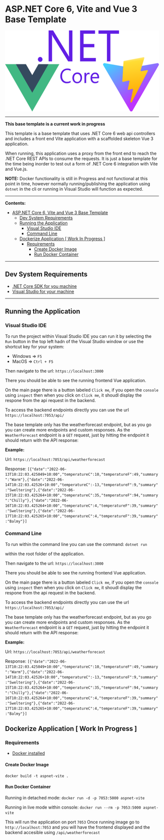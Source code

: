 # ASP.NET Core 6, Vite and Vue 3 Base Template

![ASP.NET Core 6, Vite and Vue 3 Logo](./assets/images/dotnet-vite-vue-logo.png)


---

**This base template is a current work in progress**

This template is a base template that uses .NET Core 6 web api controllers and includes a front end Vite application with a scaffolded skeleton Vue 3 application.

When running, this application uses a proxy from the front end to reach the .NET Core REST APIs to consume the requests.
It is just a base template for the time being inorder to test out a form of .NET Core 6 integration with Vite and Vue.js.

**NOTE:** Docker functionality is still in Progress and not functional at this point in time, however normally running/publishing the application using `dotnet` in the cli or running in Visual Studio will function as expected.

---

**Contents:**
- [ASP.NET Core 6, Vite and Vue 3 Base Template](#aspnet-core-6-vite-and-vue-3-base-template)
  - [Dev System Requirements](#dev-system-requirements)
  - [Running the Application](#running-the-application)
    - [Visual Studio IDE](#visual-studio-ide)
    - [Command Line](#command-line)
  - [Dockerize Application [ Work In Progress ]](#dockerize-application--work-in-progress-)
    - [Requirements](#requirements)
      - [Create Docker Image](#create-docker-image)
      - [Run Docker Container](#run-docker-container)

---

## Dev System Requirements

- [.NET Core SDK for you machine](https://dotnet.microsoft.com/en-us/download/dotnet/6.0)
- [Visual Studio for your machine](https://visualstudio.microsoft.com/downloads/)

---

## Running the Application

### Visual Studio IDE

To run the project within Visual Studio IDE you can run it by selecting the `Run` button in the top left hadn of the Visual Studio window or use the shortcut key for your system:
- Windows => `F5`
- MacOS => `Ctrl + F5`

Then navigate to the url: `https://localhost:3000`

There you should be able to see the running frontend Vue application.

On the main page there is a button labeled `Click me`, if you open the `console` using `inspect` then when you click on `Click me`, it shoudl display the respone from the api request in the backend.

To access the backend endpoints directly you can use the url `https://localhost:7053/api/`

The base template only has the weatherforecast endpoint, but as you go you can create more endpoints and custom responses.
As the `WeatherForecast` endpoint is a `GET` request, just by hitting the endpoint it should return with the API response:

**Example:**

Url: `https://localhost:7053/api/weatherforecast`

Response: `[{"date":"2022-06-13T10:22:03.425049+10:00","temperatureC":10,"temperatureF":49,"summary":"Warm"},{"date":"2022-06-14T10:22:03.42526+10:00","temperatureC":-13,"temperatureF":9,"summary":"Sweltering"},{"date":"2022-06-15T10:22:03.425264+10:00","temperatureC":35,"temperatureF":94,"summary":"Chilly"},{"date":"2022-06-16T10:22:03.425264+10:00","temperatureC":4,"temperatureF":39,"summary":"Sweltering"},{"date":"2022-06-17T10:22:03.425265+10:00","temperatureC":4,"temperatureF":39,"summary":"Balmy"}]`

### Command Line

To run within the command line you can use the command:
`dotnet run`

within the root folder of the application.



Then navigate to the url: `https://localhost:3000`

There you should be able to see the running frontend Vue application.

On the main page there is a button labeled `Click me`, if you open the `console` using `inspect` then when you click on `Click me`, it shoudl display the respone from the api request in the backend.

To access the backend endpoints directly you can use the url `https://localhost:7053/api/`

The base template only has the weatherforecast endpoint, but as you go you can create more endpoints and custom responses.
As the `WeatherForecast` endpoint is a `GET` request, just by hitting the endpoint it should return with the API response:

**Example:**

Url: `https://localhost:7053/api/weatherforecast`

Response: `[{"date":"2022-06-13T10:22:03.425049+10:00","temperatureC":10,"temperatureF":49,"summary":"Warm"},{"date":"2022-06-14T10:22:03.42526+10:00","temperatureC":-13,"temperatureF":9,"summary":"Sweltering"},{"date":"2022-06-15T10:22:03.425264+10:00","temperatureC":35,"temperatureF":94,"summary":"Chilly"},{"date":"2022-06-16T10:22:03.425264+10:00","temperatureC":4,"temperatureF":39,"summary":"Sweltering"},{"date":"2022-06-17T10:22:03.425265+10:00","temperatureC":4,"temperatureF":39,"summary":"Balmy"}]`


## Dockerize Application [ Work In Progress ]

### Requirements

- [Docker installed](https://docs.docker.com/get-docker/)

#### Create Docker Image
`docker build -t aspnet-vite .`

#### Run Docker Container

Running in detached mode:
`docker run -d -p 7053:5000 aspnet-vite`

Running in live mode within console:
`docker run --rm -p 7053:5000 aspnet-vite`

This will run the application on port `7053`
Once running image go to `http://localhost:7053` and you will have the frontend displayed and the backend accesible using `/api/weatherforecast`